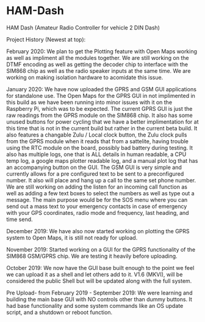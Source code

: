 # HAM-Dash
HAM Dash (Amateur Radio Controller for vehicle 2 DIN Dash)

Project History (Newest at top):

February 2020: We plan to get the Plotting feature with Open Maps working as well as impliment all the modules together. We are still working on the DTMF encoding as well as getting the decoder chip to interface with the SIM868 chip as well as the radio speaker inputs at the same time. We are working on making isolation hardware to acomidate this issue.

January 2020: We have now uploaded the GPRS and GSM GUI applications for standalone use. The Open Maps for the GPRS GUI in not implimented in this build as we have been running into minor issues with it on the Raspberry Pi, which was to be expected. The current GPRS GUI is just the raw readings from the GPRS module on the SIM868 chip. It also has some unused buttons for power cycling that we have a better implimentation for at this time that is not in the current build but rather in the current beta build. It also features a changable Zulu / Local clock button, the Zulu clock pulls from the GPRS module when it reads that from a sattelite, having trouble using the RTC module on the board, possibly bad battery during testing. It also has multiple logs, one that is ALL details in human readable, a CPU temp log, a google maps plotter readable log, and a manual plot log that has an accompanying button on the GUI. The GSM GUI is very simple and currently allows for a pre configured text to be sent to a preconfigured number. It also will place and hang up a call to the same set phone number. We are still working on adding the listen for an incoming call function as well as adding a few text boxes to select the numbers as well as type out a message. The main purpose would be for the SOS menu where you can send out a mass text to your emergency contacts in case of emergency with your GPS coordinates, radio mode and frequency, last heading, and time send.

December 2019: We have also now started working on plotting the GPRS system to Open Maps, it is still not ready for upload.

November 2019: Started working on a GUI for the GPRS functionality of the SIM868 GSM/GPRS chip. We are testing it heavily before uploading.

October 2019: We now have the GUI base built enough to the point we feel we can upload it as a shell and let others add to it. V1.6 (MKVI), will be considered the public Shell but will be updated along with the full system.

Pre Upload- from February 2019 - September 2019: We were learning and building the main base GUI with NO controls other than dummy buttons. It had base functionality and some system commands like an OS update script, and a shutdown or reboot function.
